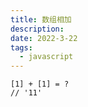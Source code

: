 ```yaml
---
title: 数组相加
description: 
date: 2022-3-22
tags:
  - javascript
---
```

```
[1] + [1] = ?
// '11'
```